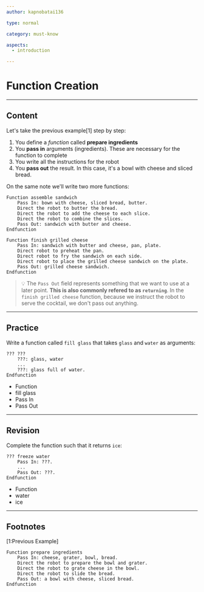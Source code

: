 ```yaml
---
author: kapnobatai136

type: normal

category: must-know

aspects:
  - introduction

---
```


# Function Creation

---
## Content

Let's take the previous example[1] step by step:
1. You define a *function* called **prepare ingredients**
2. You **pass in** arguments (ingredients). These are necessary for the function to complete
3. You write all the instructions for the robot
4. You **pass out** the result. In this case, it's a bowl with cheese and sliced bread.

On the same note we'll write two more functions:

```plain-text
Function assemble sandwich
    Pass In: bown with cheese, sliced bread, butter.
    Direct the robot to butter the bread.
    Direct the robot to add the cheese to each slice.
    Direct the robot to combine the slices.
    Pass Out: sandwich with butter and cheese.
Endfunction

Function finish grilled cheese
    Pass In: sandwich with butter and cheese, pan, plate.
    Direct robot to preheat the pan.
    Direct robot to fry the sandwich on each side.
    Direct robot to place the grilled cheese sandwich on the plate.
    Pass Out: grilled cheese sandwich.
Endfunction
```

> 💡 The `Pass Out` field represents something that we want to use at a later point. **This is also commonly refered to as `returning`**. In the `finish grilled cheese` function, because we instruct the robot to serve the cocktail, we don't pass out anything.

---
## Practice

Write a function called `fill glass` that takes `glass` and `water` as arguments:

```plain-text
??? ???
    ???: glass, water
    ...
    ???: glass full of water.
Endfunction
```

* Function
* fill glass
* Pass In
* Pass Out

---
## Revision

Complete the function such that it returns `ice`:

```plain-text
??? freeze water
    Pass In: ???.
    ...
    Pass Out: ???.
Endfunction
```

* Function
* water
* ice

---
## Footnotes

[1:Previous Example]
```plain-text
Function prepare ingredients
    Pass In: cheese, grater, bowl, bread.
    Direct the robot to prepare the bowl and grater.
    Direct the robot to grate cheese in the bowl.
    Direct the robot to slide the bread.
    Pass Out: a bowl with cheese, sliced bread.
Endfunction
```
